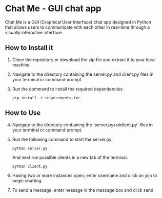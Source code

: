 # Chat Me - GUI chat app
Chat Me is a GUI (Graphical User Interface) chat app designed in Python that allows users to communicate with each other in real-time through a visually interactive interface.

## How to Install it
1. Clone the repository or download the zip file and extract it to your local machine.

2. Navigate to the directory containing the server.py and client.py files in your terminal or command prompt.

3. Run the command to install the required dependencies: 
   ```
   pip install -r requirements.txt
   ```
## How to Use
4. Navigate to the directory contianing the 'server.py` and `client.py` files in your terminal or command prompt.

5. Run the following command to start the server.py:
   ```
   python server.py
   ```
   And next run possible clients in a new tab of the terminal:
   ```
   python client.py
   ```
6. Having two or more instances open, enter username and click on join to begin chatting. 

7. To send a message, enter nessage in the message box and click send. 


